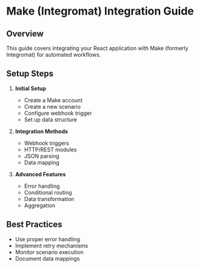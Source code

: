 
# Make (Integromat) Integration Guide

## Overview
This guide covers integrating your React application with Make (formerly Integromat) for automated workflows.

## Setup Steps

1. **Initial Setup**
   - Create a Make account
   - Create a new scenario
   - Configure webhook trigger
   - Set up data structure

2. **Integration Methods**
   - Webhook triggers
   - HTTP/REST modules
   - JSON parsing
   - Data mapping

3. **Advanced Features**
   - Error handling
   - Conditional routing
   - Data transformation
   - Aggregation

## Best Practices
- Use proper error handling
- Implement retry mechanisms
- Monitor scenario execution
- Document data mappings
